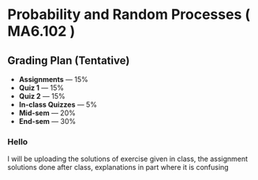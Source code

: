 # Probability and Random Processes ( MA6.102 )

## Grading Plan (Tentative)

- **Assignments** — 15%
- **Quiz 1** — 15%
- **Quiz 2** — 15%
- **In-class Quizzes** — 5%
- **Mid-sem** — 20%
- **End-sem** — 30%



### Hello

I will be uploading the solutions of exercise given in class, the assignment solutions done after class, explanations in part where it is confusing
